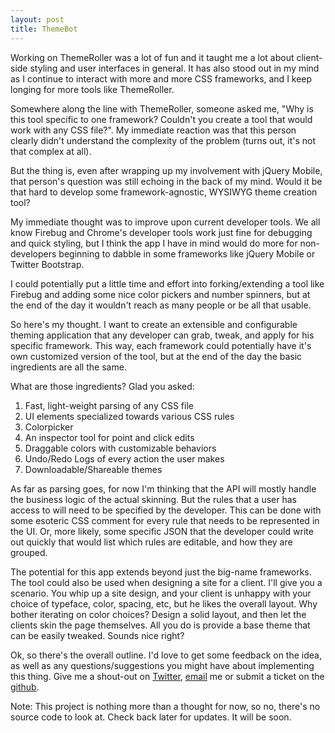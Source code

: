 ```yaml
---
layout: post
title: ThemeBot
---
```


Working on ThemeRoller was a lot of fun and it taught me a lot about client-side styling and user interfaces in general.
It has also stood out in my mind as I continue to interact with more and more CSS frameworks, and I keep longing for more
tools like ThemeRoller.

Somewhere along the line with ThemeRoller, someone asked me, "Why is this tool specific to one framework?
Couldn't you create a tool that would work with any CSS file?". My immediate reaction was that this
person clearly didn't understand the complexity of the problem (turns out, it's not that complex at all).

But the thing is, even after wrapping up my involvement with jQuery Mobile, that person's question was still echoing in
the back of my mind. Would it be that hard to develop some framework-agnostic, WYSIWYG theme creation tool?

My immediate thought was to improve upon current developer tools. We all know Firebug and Chrome's developer tools work 
just fine for debugging and quick styling, but I think the app I have in mind would do more for non-developers
beginning to dabble in some frameworks like jQuery Mobile or Twitter Bootstrap.

I could potentially put a little time and effort into forking/extending a tool like Firebug and adding some nice color
pickers and number spinners, but at the end of the day it wouldn't reach as many people or be all that usable.

So here's my thought. I want to create an extensible and configurable theming application that any developer can
grab, tweak, and apply for his specific framework. This way, each framework could potentially have it's own
customized version of the tool, but at the end of the day the basic ingredients are all the same.

What are those ingredients? Glad you asked:

1. Fast, light-weight parsing of any CSS file
2. UI elements specialized towards various CSS rules
3. Colorpicker
4. An inspector tool for point and click edits
5. Draggable colors with customizable behaviors
6. Undo/Redo Logs of every action the user makes
7. Downloadable/Shareable themes

As far as parsing goes, for now I'm thinking that the API will mostly handle the business logic of the actual skinning.
But the rules that a user has access to will need to be specified by the developer. This can be done with some esoteric CSS
comment for every rule that needs to be represented in the UI. Or, more likely, some specific JSON that the developer could write
out quickly that would list which rules are editable, and how they are grouped.

The potential for this app extends beyond just the big-name frameworks. The tool could also be used when designing a site
for a client. I'll give you a scenario. You whip up a site design, and your client is unhappy with your choice of typeface,
color, spacing, etc, but he likes the overall layout. Why bother iterating on color choices? Design a solid layout, and then let
the clients skin the page themselves. All you do is provide a base theme that can be easily tweaked. Sounds nice right? 

Ok, so there's the overall outline. I'd love to get some feedback on the idea, as well as any questions/suggestions you
might have about implementing this thing. Give me a shout-out on [Twitter](http://twitter.com/tybenz), [email](mailto:tabenziger@gmail.com) me or submit a ticket on the [github](https://github.com/tybenz/themebot).

Note: This project is nothing more than a thought for now, so no, there's no source code to look at. Check back later for
updates. It will be soon.

